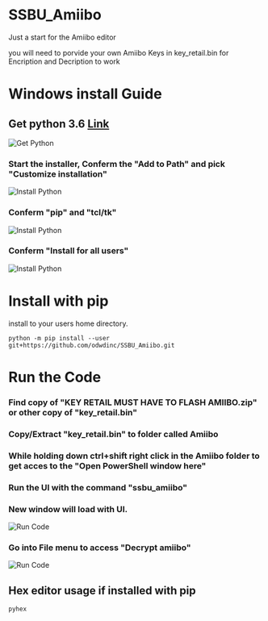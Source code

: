 # SSBU_Amiibo
Just a start for the Amiibo editor 

you will need to porvide your own Amiibo Keys in key_retail.bin for Encription and Decription to work


# Windows install Guide

## Get python 3.6 [Link](https://www.python.org/downloads/)
![Get Python](https://github.com/odwdinc/SSBU_Amiibo/blob/master/docs/Install_Python.PNG)


### Start the installer, Conferm the "Add to Path" and pick "Customize installation"
![Install Python](https://github.com/odwdinc/SSBU_Amiibo/blob/master/docs/Install_Python_2.PNG)


### Conferm "pip" and "tcl/tk"
![Install Python](https://github.com/odwdinc/SSBU_Amiibo/blob/master/docs/Install_Python_3.PNG)


### Conferm "Install for all users"
![Install Python](https://github.com/odwdinc/SSBU_Amiibo/blob/master/docs/Install_Python_4.PNG)


# Install with pip

install to your users home directory.

```console
python -m pip install --user git+https://github.com/odwdinc/SSBU_Amiibo.git
```

# Run the Code

### Find copy of "KEY RETAIL MUST HAVE TO FLASH AMIIBO.zip" or other copy of "key_retail.bin"

### Copy/Extract "key_retail.bin" to folder called Amiibo

### While holding down ctrl+shift right click in the Amiibo folder to get acces to the "Open PowerShell window here"

### Run the UI with the command "ssbu_amiibo"

### New window will load with UI.
![Run Code](https://github.com/odwdinc/SSBU_Amiibo/blob/master/docs/RunCode_7.PNG)


### Go into File menu to access "Decrypt amiibo"
![Run Code](https://github.com/odwdinc/SSBU_Amiibo/blob/master/docs/RunCode_8.PNG)


## Hex editor usage if installed with pip

```console
pyhex
```
